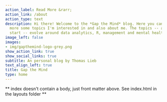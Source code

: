 ```yaml
---
action_label: Read More &rarr;
action_link: /about
action_type: text
description: Hi there! Welcome to the *Gap the Mind* blog. Here you can learn
  more some topics I'm interested in and also about me. The topics -- at least for a 
  start -- evolve around data analytics, R, management and mental health.
image_left: false
images:
- img/gapthemind-logo-grey.png
show_action_link: true
show_social_links: true
subtitle: An personal blog by Thomas Lieb
text_align_left: true
title: Gap the Mind
type: home
---
```


** index doesn't contain a body, just front matter above.
See index.html in the layouts folder **
